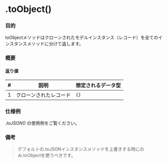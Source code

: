 # .toObject()

### 目的
toObjectメソッドはクローンされたモデルインスタンス（レコード）を全てのインスタンスメソッドに分けて返します。

### 概要

#### 返り値

| # | 説明              | 想定されるデータ型 |
|---|---------------------|---------------------|
| 1 |  クローンされたレコード    | `{}`     |

### 仕様例 
_.toJSON()_ の使用例をご覧ください。


### 備考
> デフォルトの.toJSONインスタンスメソッドを上書きする時にのみ.toObjectを使うべきです。



<docmeta name="uniqueID" value="toObject330342">
<docmeta name="methodType" value="instance">
<docmeta name="importance" value="undefined">
<docmeta name="displayName" value=".toObject()">

